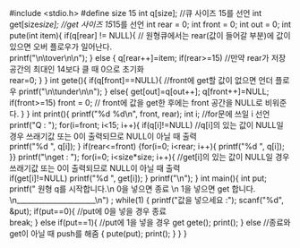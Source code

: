 #include <stdio.h>
#define size 15
int q[size]; //큐 사이즈 15를 선언 
int get[size*size]; //get 사이즈 15*15를 선언 
int rear = 0; 
int front = 0;
int out = 0;
int pute(int item){
	if(q[rear] != NULL){ // 원형큐에서는 rear(값이 들어갈 부분)에 값이 있으면 오버 플로우가 일어난다.  
		printf("\n\tover\n\n");
	}
	else
	{
		q[rear++]=item;
		if(rear>=15) //만약 rear가 저장공간의 최대인 14보다 클 때 0으로 초기화  
			rear=0;
	}
}
int gete(){
	if(q[front]==NULL){ //front에 get할 값이 없으면 언더 플로우 
		printf("\n\tunder\n\n");
	}
	else{
		get[out]=q[out++];
		q[front++]=NULL;
		if(front>=15)
			front = 0; // front에 값을 get한 후에는 front 공간을 NULL로 비워준다. 
	}
}
int print(){
	printf("%d %d\n", front, rear);
	int i; //for문에 쓰일 i 선언 
	printf("Q : ");
	for(i=front; i<15; i++){
		if(q[i]!=NULL) //q[i]의 있는 값이 NULL일 경우 쓰래기값 또는 0이 출력되므로 NULL이 아닐 때 출력  
			printf("%d ", q[i]);
	}
	if(rear<=front)
		{for(i=0; i<rear; i++){
				printf("%d ", q[i]);
		}}
	printf("\nget : ");
	for(i=0; i<size*size; i++){ //get[i]의 있는 값이 NULL일 경우 쓰래기값 또는 0이 출력되므로 NULL이 아닐 때 출력  
		if(get[i]!=NULL)
			printf("%d ", get[i]);
	}
	printf("\n");
}
int main(){
	int put;
	printf(" 원형 q를 시작합니다.\n 0을 넣으면 종료 \n 1을 넣으면 get 합니다. \n______________________\n") ;
	while(1)
	{
		printf("값을 넣으세요 :");
		scanf("%d", &put);
		if(put==0){ //put에 0을 넣을 경우 종료  
			break;
		}
		else if(put==1){ //put에 1을 넣을 경우 get 
			gete();
			print();
		}
		else //종료와 get이 아닐 때 push를 해줌 
		{
			pute(put);
			print();
		}
	}
}